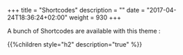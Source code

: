 +++
title = "Shortcodes"
description = ""
date = "2017-04-24T18:36:24+02:00"
weight = 930
+++

A bunch of Shortcodes are available with this theme :

{{%children style="h2" description="true" %}}
